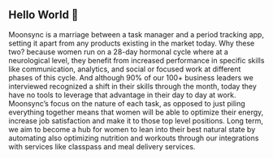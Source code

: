 ## Hello World 👋

Moonsync is a marriage between a task manager and a period tracking app, setting it apart from any products existing in the market today. 
Why these two? because women run on a 28-day hormonal cycle where at a neurological level, they benefit from increased performance in specific skills like communication, analytics, and social or focused work at different phases of this cycle. And although 90% of our 100+ business leaders we interviewed recognized a shift in their skills through the month, today they have no tools to leverage that advantage in their day to day at work. 
Moonsync’s focus on the nature of each task, as opposed to just piling everything together means that women will be able to optimize their energy, increase job satisfaction and make it to those top level positions. Long term, we aim to become a hub for women to lean into their best natural state by automating also optimizing nutrition and workouts through our integrations with services like classpass and meal delivery services. 
